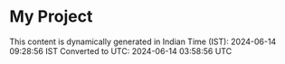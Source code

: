 # My Project

This content is dynamically generated in Indian Time (IST): 2024-06-14 09:28:56 IST
Converted to UTC: 2024-06-14 03:58:56 UTC

